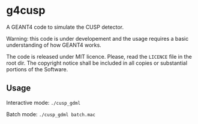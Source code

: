 # g4cusp

A GEANT4 code to simulate the CUSP detector.

Warning: this code is under developement and the usage requires a basic understanding of how GEANT4 works.

The code is released under MIT licence. Please, read the `LICENCE` file in the root dir. The copyright notice shall be included in all copies or substantial portions of the Software.

## Usage

Interactive mode:
`./cusp_gdml`

Batch mode:
`./cusp_gdml batch.mac`
